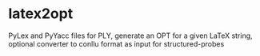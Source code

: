 # latex2opt
PyLex and PyYacc files for PLY, generate an OPT for a given LaTeX string, optional converter to conllu format as input for structured-probes
